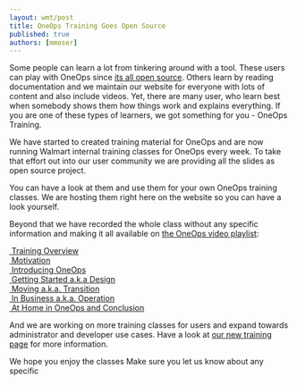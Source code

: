 ```yaml
---
layout: wmt/post
title: OneOps Training Goes Open Source
published: true
authors: [mmoser]
---
```


Some people can learn a lot from tinkering around with a tool. These users can
play with OneOps since [its all open source](http://github.com/oneops). Others
learn by reading documentation and we maintain our website for everyone with
lots of content and also include videos. Yet, there are many user, who learn
best when somebody shows them how things work and explains everything. If you
are one of these types of learners, we got something for you - OneOps Training.

<!--more-->

We have started to created training material for OneOps and are now running
Walmart internal training classes for OneOps every week. To take that effort out
into our user community we are providing all the slides as open source project.

You can have a look at them and use them for your own OneOps training classes.
We are hosting them right here on the website so you can have a look yourself.

Beyond that we have recorded the whole class without any specific information
and making it all available on
[the OneOps video playlist](https://www.youtube.com/playlist?list=PLjDnb0653uBDMBpTBoLVkVtGIDO-P8e3U):

<a href="https://youtu.be/W2ND3QMIzZ0" target="_blank"><i class="fa fa-video-camera"></i>&nbsp;Training Overview</a><br>
<a href="https://youtu.be/ct0lcoq5haQ" target="_blank"><i class="fa fa-video-camera"></i>&nbsp;Motivation</a><br>
<a href="https://youtu.be/u99Q0u8BTqw" target="_blank"><i class="fa fa-video-camera"></i>&nbsp;Introducing OneOps</a><br>
<a href="https://youtu.be/lTXpwa-yC8k" target="_blank"><i class="fa fa-video-camera"></i>&nbsp;Getting Started a.k.a Design</a><br>
<a href="https://youtu.be/7d4hBVSMZfY" target="_blank"><i class="fa fa-video-camera"></i>&nbsp;Moving a.k.a. Transition</a><br>
<a href="https://youtu.be/TpnFxUA1VxQ" target="_blank"><i class="fa fa-video-camera"></i>&nbsp;In Business a.k.a. Operation</a><br>
<a href="https://youtu.be/7bGN4Vxh0_E" target="_blank"><i class="fa fa-video-camera"></i>&nbsp;At Home in OneOps and Conclusion</a><br>

And  we are working on more training classes for users and expand towards
administrator and developer use cases. Have a look at
[our new training page](../general/training.html) for more information.

We hope you enjoy the classes  Make sure you let us know about any specific
